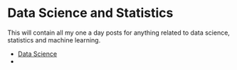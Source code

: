 # Data Science and Statistics

This will contain all my one a day posts for anything related to data science, statistics and machine learning.

* [Data Science](Data_Posts/12_08_23.md)
* 